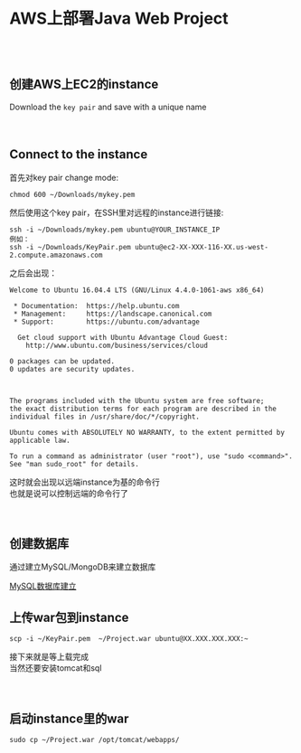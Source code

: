 # AWS上部署Java Web Project

<br/>
<br/>

## 创建AWS上EC2的instance

Download the `key pair` and save with a unique name<br/>
<br/>
<br/>

## Connect to the instance

首先对key pair change mode:

```
chmod 600 ~/Downloads/mykey.pem
```

然后使用这个key pair，在SSH里对远程的instance进行链接:

```
ssh -i ~/Downloads/mykey.pem ubuntu@YOUR_INSTANCE_IP
例如：
ssh -i ~/Downloads/KeyPair.pem ubuntu@ec2-XX-XXX-116-XX.us-west-2.compute.amazonaws.com
```

之后会出现：

```
Welcome to Ubuntu 16.04.4 LTS (GNU/Linux 4.4.0-1061-aws x86_64)

 * Documentation:  https://help.ubuntu.com
 * Management:     https://landscape.canonical.com
 * Support:        https://ubuntu.com/advantage

  Get cloud support with Ubuntu Advantage Cloud Guest:
    http://www.ubuntu.com/business/services/cloud

0 packages can be updated.
0 updates are security updates.



The programs included with the Ubuntu system are free software;
the exact distribution terms for each program are described in the
individual files in /usr/share/doc/*/copyright.

Ubuntu comes with ABSOLUTELY NO WARRANTY, to the extent permitted by
applicable law.

To run a command as administrator (user "root"), use "sudo <command>".
See "man sudo_root" for details.
```

这时就会出现以远端instance为基的命令行 <br/>
也就是说可以控制远端的命令行了 <br/>
<br/>
<br/>



## 创建数据库

通过建立MySQL/MongoDB来建立数据库

[MySQL数据库建立](MySQL数据库建立)





## 上传war包到instance

```
scp -i ~/KeyPair.pem  ~/Project.war ubuntu@XX.XXX.XXX.XXX:~
```

接下来就是等上载完成 <br/>
当然还要安装tomcat和sql<br/>
<br/>
<br/>

## 启动instance里的war

```
sudo cp ~/Project.war /opt/tomcat/webapps/
```

